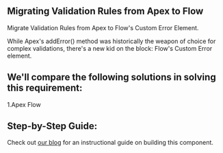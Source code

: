 ## Migrating Validation Rules from Apex to Flow

Migrate Validation Rules from Apex to Flow's Custom Error Element.

While Apex's addError() method was historically the weapon of choice for complex validations, there's a new kid on the block: Flow's Custom Error element.

## We'll compare the following solutions in solving this requirement:

1.Apex
Flow

## Step-by-Step Guide:

Check out [our blog](www.bigsolve.com/blog/migrating-validation-rules-from-apex-to-flow) for an instructional guide on building this component.
